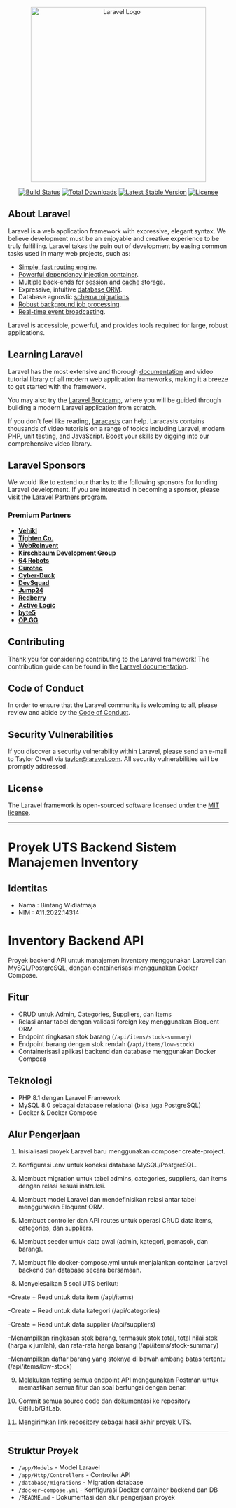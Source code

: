 <p align="center"><a href="https://laravel.com" target="_blank"><img src="https://raw.githubusercontent.com/laravel/art/master/logo-lockup/5%20SVG/2%20CMYK/1%20Full%20Color/laravel-logolockup-cmyk-red.svg" width="400" alt="Laravel Logo"></a></p>

<p align="center">
<a href="https://github.com/laravel/framework/actions"><img src="https://github.com/laravel/framework/workflows/tests/badge.svg" alt="Build Status"></a>
<a href="https://packagist.org/packages/laravel/framework"><img src="https://img.shields.io/packagist/dt/laravel/framework" alt="Total Downloads"></a>
<a href="https://packagist.org/packages/laravel/framework"><img src="https://img.shields.io/packagist/v/laravel/framework" alt="Latest Stable Version"></a>
<a href="https://packagist.org/packages/laravel/framework"><img src="https://img.shields.io/packagist/l/laravel/framework" alt="License"></a>
</p>

## About Laravel

Laravel is a web application framework with expressive, elegant syntax. We believe development must be an enjoyable and creative experience to be truly fulfilling. Laravel takes the pain out of development by easing common tasks used in many web projects, such as:

- [Simple, fast routing engine](https://laravel.com/docs/routing).
- [Powerful dependency injection container](https://laravel.com/docs/container).
- Multiple back-ends for [session](https://laravel.com/docs/session) and [cache](https://laravel.com/docs/cache) storage.
- Expressive, intuitive [database ORM](https://laravel.com/docs/eloquent).
- Database agnostic [schema migrations](https://laravel.com/docs/migrations).
- [Robust background job processing](https://laravel.com/docs/queues).
- [Real-time event broadcasting](https://laravel.com/docs/broadcasting).

Laravel is accessible, powerful, and provides tools required for large, robust applications.

## Learning Laravel

Laravel has the most extensive and thorough [documentation](https://laravel.com/docs) and video tutorial library of all modern web application frameworks, making it a breeze to get started with the framework.

You may also try the [Laravel Bootcamp](https://bootcamp.laravel.com), where you will be guided through building a modern Laravel application from scratch.

If you don't feel like reading, [Laracasts](https://laracasts.com) can help. Laracasts contains thousands of video tutorials on a range of topics including Laravel, modern PHP, unit testing, and JavaScript. Boost your skills by digging into our comprehensive video library.

## Laravel Sponsors

We would like to extend our thanks to the following sponsors for funding Laravel development. If you are interested in becoming a sponsor, please visit the [Laravel Partners program](https://partners.laravel.com).

### Premium Partners

- **[Vehikl](https://vehikl.com/)**
- **[Tighten Co.](https://tighten.co)**
- **[WebReinvent](https://webreinvent.com/)**
- **[Kirschbaum Development Group](https://kirschbaumdevelopment.com)**
- **[64 Robots](https://64robots.com)**
- **[Curotec](https://www.curotec.com/services/technologies/laravel/)**
- **[Cyber-Duck](https://cyber-duck.co.uk)**
- **[DevSquad](https://devsquad.com/hire-laravel-developers)**
- **[Jump24](https://jump24.co.uk)**
- **[Redberry](https://redberry.international/laravel/)**
- **[Active Logic](https://activelogic.com)**
- **[byte5](https://byte5.de)**
- **[OP.GG](https://op.gg)**

## Contributing

Thank you for considering contributing to the Laravel framework! The contribution guide can be found in the [Laravel documentation](https://laravel.com/docs/contributions).

## Code of Conduct

In order to ensure that the Laravel community is welcoming to all, please review and abide by the [Code of Conduct](https://laravel.com/docs/contributions#code-of-conduct).

## Security Vulnerabilities

If you discover a security vulnerability within Laravel, please send an e-mail to Taylor Otwell via [taylor@laravel.com](mailto:taylor@laravel.com). All security vulnerabilities will be promptly addressed.

## License

The Laravel framework is open-sourced software licensed under the [MIT license](https://opensource.org/licenses/MIT).

---

# Proyek UTS Backend Sistem Manajemen Inventory

## Identitas
- Nama : Bintang Widiatmaja
- NIM  : A11.2022.14314

# Inventory Backend API

Proyek backend API untuk manajemen inventory menggunakan Laravel dan MySQL/PostgreSQL, dengan containerisasi menggunakan Docker Compose.

## Fitur
- CRUD untuk Admin, Categories, Suppliers, dan Items
- Relasi antar tabel dengan validasi foreign key menggunakan Eloquent ORM
- Endpoint ringkasan stok barang (`/api/items/stock-summary`)
- Endpoint barang dengan stok rendah (`/api/items/low-stock`)
- Containerisasi aplikasi backend dan database menggunakan Docker Compose

## Teknologi
- PHP 8.1 dengan Laravel Framework
- MySQL 8.0 sebagai database relasional (bisa juga PostgreSQL)
- Docker & Docker Compose

## Alur Pengerjaan

1. Inisialisasi proyek Laravel baru menggunakan composer create-project.

2. Konfigurasi .env untuk koneksi database MySQL/PostgreSQL.

3. Membuat migration untuk tabel admins, categories, suppliers, dan items dengan relasi sesuai instruksi.

4. Membuat model Laravel dan mendefinisikan relasi antar tabel menggunakan Eloquent ORM.

5. Membuat controller dan API routes untuk operasi CRUD data items, categories, dan suppliers.

6. Membuat seeder untuk data awal (admin, kategori, pemasok, dan barang).

7. Membuat file docker-compose.yml untuk menjalankan container Laravel backend dan database secara bersamaan.

8. Menyelesaikan 5 soal UTS berikut:

-Create + Read untuk data item (/api/items)

-Create + Read untuk data kategori (/api/categories)

-Create + Read untuk data supplier (/api/suppliers)

-Menampilkan ringkasan stok barang, termasuk stok total, total nilai stok (harga x jumlah), dan rata-rata harga barang (/api/items/stock-summary)

-Menampilkan daftar barang yang stoknya di bawah ambang batas tertentu (/api/items/low-stock)

9. Melakukan testing semua endpoint API menggunakan Postman untuk memastikan semua fitur dan soal berfungsi dengan benar.

10. Commit semua source code dan dokumentasi ke repository GitHub/GitLab.

11. Mengirimkan link repository sebagai hasil akhir proyek UTS.



---

## Struktur Proyek

- `/app/Models` - Model Laravel
- `/app/Http/Controllers` - Controller API
- `/database/migrations` - Migration database
- `/docker-compose.yml` - Konfigurasi Docker container backend dan DB
- `/README.md` - Dokumentasi dan alur pengerjaan proyek
